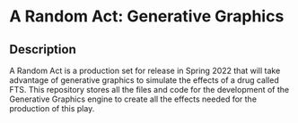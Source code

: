 # A Random Act: Generative Graphics
## Description
A Random Act is a production set for release in Spring 2022 that will take advantage of generative graphics to simulate the effects of a drug called FTS. This repository stores all the files and code for the development of the Generative Graphics engine to create all the effects needed for the production of this play. 

